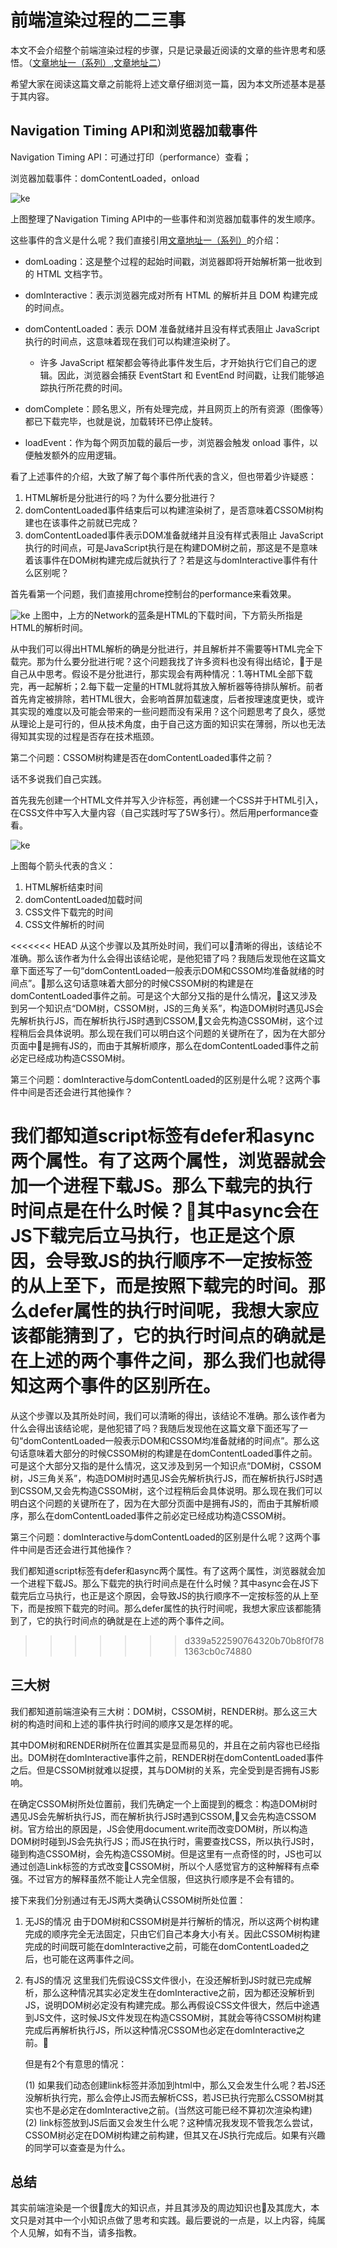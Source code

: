 # 前端渲染过程的二三事
本文不会介绍整个前端渲染过程的步骤，只是记录最近阅读的文章的些许思考和感悟。（[文章地址一（系列）](https://developers.google.cn/web/fundamentals/performance/critical-rendering-path/),[文章地址二](https://calendar.perfplanet.com/2012/deciphering-the-critical-rendering-path/)）

希望大家在阅读这篇文章之前能将上述文章仔细浏览一篇，因为本文所述基本是基于其内容。

## Navigation Timing API和浏览器加载事件
Navigation Timing API：可通过打印（performance）查看；

浏览器加载事件：domContentLoaded，onload

![ke](https://github.com/kejiacheng/blog/blob/master/imgs/%E5%89%8D%E7%AB%AF%E6%B8%B2%E6%9F%93%E8%BF%87%E7%A8%8B%E7%9A%84%E4%BA%8C%E4%B8%89%E4%BA%8B/1.png)

上图整理了Navigation Timing API中的一些事件和浏览器加载事件的发生顺序。

这些事件的含义是什么呢？我们直接引用[文章地址一（系列）](https://developers.google.cn/web/fundamentals/performance/critical-rendering-path/measure-crp)的介绍：
- domLoading：这是整个过程的起始时间戳，浏览器即将开始解析第一批收到的 HTML 文档字节。
- domInteractive：表示浏览器完成对所有 HTML 的解析并且 DOM 构建完成的时间点。
- domContentLoaded：表示 DOM 准备就绪并且没有样式表阻止 JavaScript 执行的时间点，这意味着现在我们可以构建渲染树了。
    
   - 许多 JavaScript 框架都会等待此事件发生后，才开始执行它们自己的逻辑。因此，浏览器会捕获 EventStart 和 EventEnd 时间戳，让我们能够追踪执行所花费的时间。
-  domComplete：顾名思义，所有处理完成，并且网页上的所有资源（图像等）都已下载完毕，也就是说，加载转环已停止旋转。
-  loadEvent：作为每个网页加载的最后一步，浏览器会触发 onload 事件，以便触发额外的应用逻辑。

看了上述事件的介绍，大致了解了每个事件所代表的含义，但也带着少许疑惑：

1. HTML解析是分批进行的吗？为什么要分批进行？
2. domContentLoaded事件结束后可以构建渲染树了，是否意味着CSSOM树构建也在该事件之前就已完成？
3. domContentLoaded事件表示DOM准备就绪并且没有样式表阻止 JavaScript执行的时间点，可是JavaScript执行是在构建DOM树之前，那这是不是意味着该事件在DOM树构建完成后就执行了？若是这与domInteractive事件有什么区别呢？

首先看第一个问题，我们直接用chrome控制台的performance来看效果。

![ke](https://github.com/kejiacheng/blog/blob/master/imgs/%E5%89%8D%E7%AB%AF%E6%B8%B2%E6%9F%93%E8%BF%87%E7%A8%8B%E7%9A%84%E4%BA%8C%E4%B8%89%E4%BA%8B/2.png)
上图中，上方的Network的蓝条是HTML的下载时间，下方箭头所指是HTML的解析时间。

从中我们可以得出HTML解析的确是分批进行，并且解析并不需要等HTML完全下载完。那为什么要分批进行呢？这个问题我找了许多资料也没有得出结论，于是自己从中思考。假设不是分批进行，那实现会有两种情况：1.等HTML全部下载完，再一起解析；2.每下载一定量的HTML就将其放入解析器等待排队解析。前者首先肯定被排除，若HTML很大，会影响首屏加载速度，后者按理速度更快，或许其实现的难度以及可能会带来的一些问题而没有采用？这个问题思考了良久，感觉从理论上是可行的，但从技术角度，由于自己这方面的知识实在薄弱，所以也无法得知其实现的过程是否存在技术瓶颈。

第二个问题：CSSOM树构建是否在domContentLoaded事件之前？

话不多说我们自己实践。

首先我先创建一个HTML文件并写入少许标签，再创建一个CSS并于HTML引入，在CSS文件中写入大量内容（自己实践时写了5W多行）。然后用performance查看。

![ke](https://github.com/kejiacheng/blog/blob/master/imgs/%E5%89%8D%E7%AB%AF%E6%B8%B2%E6%9F%93%E8%BF%87%E7%A8%8B%E7%9A%84%E4%BA%8C%E4%B8%89%E4%BA%8B/3.png)

上图每个箭头代表的含义：
1. HTML解析结束时间
2. domContentLoaded加载时间
3. CSS文件下载完的时间
4. CSS文件解析的时间

<<<<<<< HEAD
从这个步骤以及其所处时间，我们可以清晰的得出，该结论不准确。那么该作者为什么会得出该结论呢，是他犯错了吗？我随后发现他在这篇文章下面还写了一句“domContentLoaded一般表示DOM和CSSOM均准备就绪的时间点”。那么这句话意味着大部分的时候CSSOM树的构建是在domContentLoaded事件之前。可是这个大部分又指的是什么情况，这又涉及到另一个知识点“DOM树，CSSOM树，JS的三角关系”，构造DOM树时遇见JS会先解析执行JS，而在解析执行JS时遇到CSSOM,又会先构造CSSOM树，这个过程稍后会具体说明。那么现在我们可以明白这个问题的关键所在了，因为在大部分页面中是拥有JS的，而由于其解析顺序，那么在domContentLoaded事件之前必定已经成功构造CSSOM树。

第三个问题：domInteractive与domContentLoaded的区别是什么呢？这两个事件中间是否还会进行其他操作？

我们都知道script标签有defer和async两个属性。有了这两个属性，浏览器就会加一个进程下载JS。那么下载完的执行时间点是在什么时候？其中async会在JS下载完后立马执行，也正是这个原因，会导致JS的执行顺序不一定按标签的从上至下，而是按照下载完的时间。那么defer属性的执行时间呢，我想大家应该都能猜到了，它的执行时间点的确就是在上述的两个事件之间，那么我们也就得知这两个事件的区别所在。
=======
从这个步骤以及其所处时间，我们可以清晰的得出，该结论不准确。那么该作者为什么会得出该结论呢，是他犯错了吗？我随后发现他在这篇文章下面还写了一句“domContentLoaded一般表示DOM和CSSOM均准备就绪的时间点”。那么这句话意味着大部分的时候CSSOM树的构建是在domContentLoaded事件之前。可是这个大部分又指的是什么情况，这又涉及到另一个知识点“DOM树，CSSOM树，JS三角关系”，构造DOM树时遇见JS会先解析执行JS，而在解析执行JS时遇到CSSOM,又会先构造CSSOM树，这个过程稍后会具体说明。那么现在我们可以明白这个问题的关键所在了，因为在大部分页面中是拥有JS的，而由于其解析顺序，那么在domContentLoaded事件之前必定已经成功构造CSSOM树。

第三个问题：domInteractive与domContentLoaded的区别是什么呢？这两个事件中间是否还会进行其他操作？

我们都知道script标签有defer和async两个属性。有了这两个属性，浏览器就会加一个进程下载JS。那么下载完的执行时间点是在什么时候？其中async会在JS下载完后立马执行，也正是这个原因，会导致JS的执行顺序不一定按标签的从上至下，而是按照下载完的时间。那么defer属性的执行时间呢，我想大家应该都能猜到了，它的执行时间点的确就是在上述的两个事件之间。
>>>>>>> d339a522590764320b70b8f0f781363cb0c74880

## 三大树

我们都知道前端渲染有三大树：DOM树，CSSOM树，RENDER树。那么这三大树的构造时间和上述的事件执行时间的顺序又是怎样的呢。

其中DOM树和RENDER树所在位置其实是显而易见的，并且在之前内容也已经指出。DOM树在domInteractive事件之前，RENDER树在domContentLoaded事件之后。但是CSSOM树就难以捉摸，其与DOM树的关系，完全受到是否拥有JS影响。

在确定CSSOM树所处位置前，我们先确定一个上面提到的概念：构造DOM树时遇见JS会先解析执行JS，而在解析执行JS时遇到CSSOM,又会先构造CSSOM树。官方给出的原因是，JS会使用document.write而改变DOM树，所以构造DOM树时碰到JS会先执行JS；而JS在执行时，需要查找CSS，所以执行JS时，碰到构造CSSOM树，会先构造CSSOM树。但是这里有一点奇怪的时，JS也可以通过创造Link标签的方式改变CSSOM树，所以个人感觉官方的这种解释有点牵强。不过官方的解释虽然不能让人完全信服，但这执行顺序是不会有错的。

接下来我们分别通过有无JS两大类确认CSSOM树所处位置：
1. 无JS的情况
   由于DOM树和CSSOM树是并行解析的情况，所以这两个树构建完成的顺序完全无法固定，只由它们自己本身大小有关。因此CSSOM树构建完成的时间既可能在domInteractive之前，可能在domContentLoaded之后，也可能在这两事件之间。
2. 有JS的情况
   这里我们先假设CSS文件很小，在没还解析到JS时就已完成解析，那么这种情况其实必定发生在domInteractive之前，因为都还没解析到JS，说明DOM树必定没有构建完成。那么再假设CSS文件很大，然后中途遇到JS文件，这时候JS文件发现在构造CSSOM树，其就会等待CSSOM树构建完成后再解析执行JS，所以这种情况CSSOM也必定在domInteractive之前。

   但是有2个有意思的情况：
   
   (1) 如果我们动态创建link标签并添加到html中，那么又会发生什么呢？若JS还没解析执行完，那么会停止JS而去解析CSS，若JS已执行完那么CSSOM树其实也不是必定在domInteractive之前。(当然这可能已经不算初次渲染构建)
   (2) link标签放到JS后面又会发生什么呢？这种情况我发现不管我怎么尝试，CSSOM树必定在DOM树构建之前构建，但其又在JS执行完成后。如果有兴趣的同学可以查查是为什么。

## 总结
其实前端渲染是一个很庞大的知识点，并且其涉及的周边知识也及其庞大，本文只是对其中一个小知识点做了思考和实践。最后要说的一点是，以上内容，纯属个人见解，如有不当，请多指教。
